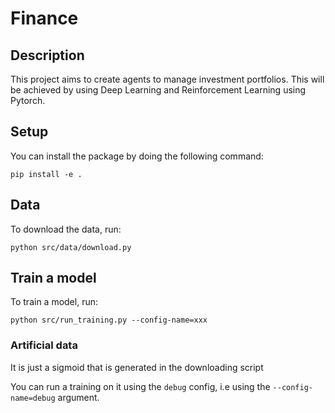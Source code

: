 # Finance

## Description

This project aims to create agents to manage investment portfolios.
This will be achieved by using Deep Learning and Reinforcement Learning using Pytorch.

## Setup

You can install the package by doing the following command:

```shell
pip install -e .
```

## Data

To download the data, run:

```shell
python src/data/download.py
```

## Train a model

To train a model, run:

```shell
python src/run_training.py --config-name=xxx
```

### Artificial data

It is just a sigmoid that is generated in the downloading script

You can run a training on it using the `debug` config, i.e using the `--config-name=debug`
argument.
